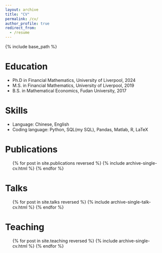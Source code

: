 ```yaml
---
layout: archive
title: "CV"
permalink: /cv/
author_profile: true
redirect_from:
  - /resume
---
```


{% include base_path %}

Education
======
* Ph.D in Financial Mathematics, University of Liverpool, 2024
* M.S. in Financial Mathematics, University of Liverpool, 2019
* B.S. in Mathematical Economics, Fudan University, 2017


  
Skills
======
* Language: Chinese, English
* Coding language: Python, SQL(my SQL), Pandas, Matlab, R, LaTeX
  
Publications
======
  <ul>{% for post in site.publications reversed %}
    {% include archive-single-cv.html %}
  {% endfor %}</ul>
  
Talks
======
  <ul>{% for post in site.talks reversed %}
    {% include archive-single-talk-cv.html  %}
  {% endfor %}</ul>
  
Teaching
======
  <ul>{% for post in site.teaching reversed %}
    {% include archive-single-cv.html %}
  {% endfor %}</ul>
  

